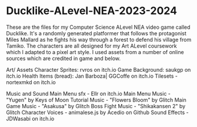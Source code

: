# Ducklike-ALevel-NEA-2023-2024
These are the files for my Computer Science ALevel NEA video game called Ducklike. 
It's a randomly generated platformer that follows the protagonist Miles Mallard as he fights his way through a forest to defend his village from Tamiko. 
The characters are all designed for my Art ALevel coursework which I adapted to a pixel art style. I used assets from a number of online sources which are credited in game and below. 

Art/ Assets 
Character Sprites: rvros on itch.io
Game Background: saukgp on itch.io
Health Items (bread): Jan Barboza| GGCoffe on itch.io
Tilesets - nortexmkd on itch.io

Music and Sound
Main Menu sfx - Ellr on itch.io
Main Menu Music - "Yugen" by Keys of Moon
Tutorial Music - "Flowers Bloom" by Glitch
Main Game Music - "Asakusa" by Glitch
Boss Fight Music - "Shikakansen 2" by Glitch
Character Voices - animalese.js by Acedio on Github
Sound Effects - JDWasabi on itch.io
